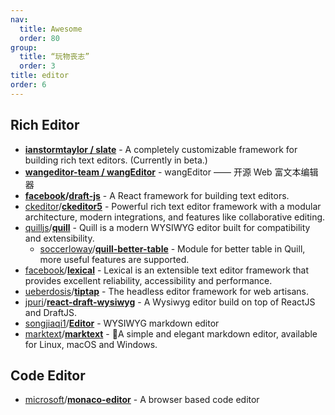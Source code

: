 ```yaml
---
nav:
  title: Awesome
  order: 80
group:
  title: “玩物丧志”
  order: 3
title: editor
order: 6
---
```


## Rich Editor

- **[ianstormtaylor / slate](https://github.com/ianstormtaylor/slate)** - A completely customizable framework for building rich text editors. (Currently in beta.)
- **[wangeditor-team / wangEditor](https://github.com/wangeditor-team/wangEditor)** - wangEditor —— 开源 Web 富文本编辑器
- **[facebook](https://github.com/facebook?type=source)/[draft-js](https://github.com/facebook/draft-js)** - A React framework for building text editors.
- [ckeditor](https://github.com/ckeditor?type=source)/**[ckeditor5](https://github.com/ckeditor/ckeditor5)** - Powerful rich text editor framework with a modular architecture, modern integrations, and features like collaborative editing.
- [quilljs](https://github.com/quilljs?type=source)/**[quill](https://github.com/quilljs/quill)** - Quill is a modern WYSIWYG editor built for compatibility and extensibility.
  - [soccerloway](https://github.com/soccerloway)/**[quill-better-table](https://github.com/soccerloway/quill-better-table)** - Module for better table in Quill, more useful features are supported.
- [facebook](https://github.com/facebook?type=source)/**[lexical](https://github.com/facebook/lexical)** - Lexical is an extensible text editor framework that provides excellent reliability, accessibility and performance.
- [ueberdosis](https://github.com/ueberdosis?type=source)/**[tiptap](https://github.com/ueberdosis/tiptap)** - The headless editor framework for web artisans.
- [jpuri](https://github.com/jpuri)/**[react-draft-wysiwyg](https://github.com/jpuri/react-draft-wysiwyg)** - A Wysiwyg editor build on top of ReactJS and DraftJS.
- [songjiaqi1](https://github.com/songjiaqi1)/**[Editor](https://github.com/songjiaqi1/Editor)** - WYSIWYG markdown editor
- [marktext](https://github.com/marktext)/**[marktext](https://github.com/marktext/marktext)** - 📝A simple and elegant markdown editor, available for Linux, macOS and Windows.

## Code Editor

- [microsoft](https://github.com/microsoft?type=source)/**[monaco-editor](https://github.com/microsoft/monaco-editor)** - A browser based code editor

